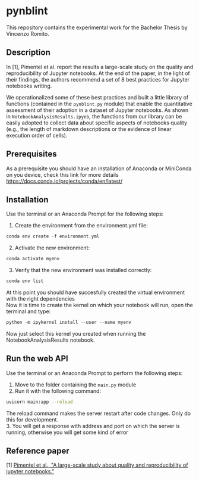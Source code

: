 # pynblint
This repository contains the experimental work for the Bachelor Thesis by Vincenzo Romito.
## Description
In [1], Pimentel et al. report the results a large-scale study on the quality and reproducibility of Jupyter notebooks. At the end of the paper, in the light of their findings, the authors recommend a set of 8 best practices for Jupyter notebooks writing. 

We operationalized some of these best practices and built a little library of functions (contained in the `pynblint.py` module) that enable the quantitative assessment of their adoption in a dataset of Jupyter notebooks.
As shown in `NotebookAnalysisResults.ipynb`, the functions from our library can be easily adopted to collect data about specific aspects of notebooks quality (e.g., the length of markdown descriptions or the evidence of linear execution order of cells).
## Prerequisites
As a prerequisite you should have an installation of Anaconda or MiniConda on you device, check this link for more details https://docs.conda.io/projects/conda/en/latest/
## Installation
Use the terminal or an Anaconda Prompt for the following steps:
1. Create the environment from the environment.yml file:
```c
conda env create -f environment.yml
```
2. Activate the new environment: 
```c
conda activate myenv
```
3. Verify that the new environment was installed correctly:
```c
conda env list
```
At this point you should have succesfully created the virtual environment with the right dependencies<br>
Now it is time to create the kernel on which your notebook will run, open the terminal and type:
```c
python -m ipykernel install --user --name myenv
```
Now just select this kernel you created when running the NotebookAnalysisResults notebook.
## Run the web API
Use the terminal or an Anaconda Prompt to perform the following steps:
1. Move to the folder containing the `main.py` module
2. Run it with the following command:
```bash
uvicorn main:app --reload
```
The reload command makes the server restart after code changes. Only do this for development.<br>
3. You will get a response with address and port on which the server is running, otherwise you will get some kind of error
## Reference paper
[1] [Pimentel et al., "A large-scale study about quality and reproducibility of jupyter notebooks."](http://www2.ic.uff.br/~leomurta/papers/pimentel2019a.pdf)
